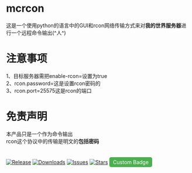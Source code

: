 # mcrcon
这是一个使用python的语言中的GUI和rcon网络传输方式来对**我的世界服务器**进行一个远程命令输出(^人^)
# 注意事项
1、目标服务器需把enable-rcon=设置为true<br>
2、rcon.password=这是设置rcon密码的<br>
3、rcon.port=25575这是rcon的端口
# 免责声明
本产品只是一个作为命令输出<br>
rcon这个协议中的传输是明文的**包括密码**
#
[![Release](https://img.shields.io/badge/Release-v1.0.0-blue)](https://github.com/666445/mcrcon/releases)
[![Downloads](https://img.shields.io/badge/Downloads-0-green)](https://github.com/666445/mcrcon/releases/tag/v1.0.0)
[![Issues](https://img.shields.io/badge/Issues-0%20open-yellow)](https://github.com/666445/mcrcon/issues)
[![Stars](https://img.shields.io/github/stars/666445/mcrcon.svg?style=social)](https://github.com/666445/mcrcon/stargazers)
<span style="background-color: #4CAF50; color: white; padding: 5px 10px; border-radius: 5px;">Custom Badge</span>
